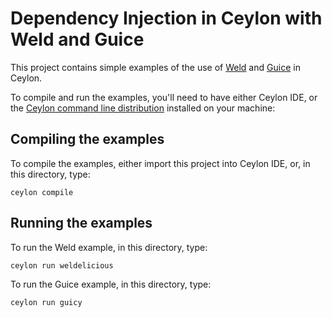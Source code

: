 # Dependency Injection in Ceylon with Weld and Guice

This project contains simple examples of the use of [Weld][] 
and [Guice][] in Ceylon.

[Weld]: http://weld.cdi-spec.org
[Guice]: https://github.com/google/guice

To compile and run the examples, you'll need to have either
Ceylon IDE, or the [Ceylon command line distribution][download] 
installed on your machine:

[download]: http://ceylon-lang.org/download

## Compiling the examples

To compile the examples, either import this project into
Ceylon IDE, or, in this directory, type:

    ceylon compile

## Running the examples

To run the Weld example, in this directory, type:

    ceylon run weldelicious

To run the Guice example, in this directory, type:

    ceylon run guicy
    